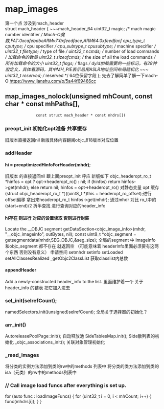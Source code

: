 #  map_images
第一个点 涉及到mach_header  
struct mach_header { ~~~mach_header_64
    uint32_t    magic;        /* mach magic number identifier */ Mach-O魔数,FAT:0xcafebabeARMv7:0xfeedface,ARM64:0xfeedfacf
    cpu_type_t    cputype;    /* cpu specifier */
    cpu_subtype_t    cpusubtype;    /* machine specifier */
    uint32_t    filetype;    /* type of file */
    uint32_t    ncmds;        /* number of load commands */ 加载命令的数量
    uint32_t    sizeofcmds;    /* the size of all the load commands */ 所有加载命令的大小
    uint32_t    flags;        /* flags */ dyld加载需要的一些标记，有28种宏定义，具体看源码，其中MH_PIE表示启用ASLR地址空间布局随机化
    ~~~     uint32_t    reserved;   /* reserved */ 64位保留字段
}; 
先去了解简单了解一下mach-O
https://www.jianshu.com/p/5a44f69466cc

## map_images_nolock(unsigned mhCount, const char * const mhPaths[],
                  const struct mach_header * const mhdrs[])
### preopt_init 初始化opt准备  共享缓存 
旧版本直接返回nil 新版具体内容翻阅objc_818版本对应位置 

### addHeader 
####  hi = preoptimizedHinfoForHeader(mhdr);
旧版本 的直接返回nil 跟上面preopt_init 呼应 
新版如下 
 objc_headeropt_ro_t *hinfos = opt ? opt->headeropt_ro() : nil;
 if (hinfos) return hinfos->get(mhdr);
 else return nil;
 hinfos = opt->headeropt_ro()  对静态变量 opt 缓存 
 (struct objc_headeropt_ro_t *)((uint8_t *)this + headeropt_ro_offset);进行offset偏移 拿出来headeropt_ro_t 
 hinfos->get(mhdr); 通过mhdr 对比 ro_t中的(start+end)/2 折半查找 进行查询对应的header_info
 ####  hi存在 则进行 对应的设置读取 否则进行封装
 Locate the __OBJC segment
 getDataSection<objc_image_info>(mhdr, "__objc_imageinfo", 
                                        outBytes, nil);
const uint8_t *objc_segment = getsegmentdata(mhdr,SEG_OBJC,&seg_size);
全局的segment 中 imageinfo和objc_segment  都不存在 就返回空 （可能意味着 headerInfo里面必须要有这两个东西 否则没有意义）
申请空间 setmhdr setinfo setLoaded setAllClassesRealized 
_getObjc2ClassList 获取classlist内总数
#### appendHeader
Add a newly-constructed header_info to the list. 
里面维护着一个 关于 header_info 的链表 把它加入进去 
### sel_init(selrefCount);
namedSelectors.init((unsigned)selrefCount);
全局关于选择器的初始化？
### arr_init()
AutoreleasePoolPage::init(); 自动释放池
SideTablesMap.init();   Side散列表的初始化
_objc_associations_init(); 关联对象管理初始化 
### _read_images
将分类的实例方法添加到类的rw中的methods 列表中
将分类的类方法添加到类的isa（元类）的rw中的methods列表中
###  // Call image load funcs after everything is set up.
for (auto func : loadImageFuncs) {
    for (uint32_t i = 0; i < mhCount; i++) {
        func(mhdrs[i]);
    }
}
